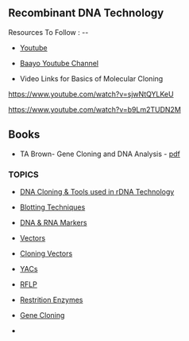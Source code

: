 ## Recombinant DNA Technology


Resources To Follow : --

- [Youtube](https://www.youtube.com/playlist?list=PLtNHazY8vVen7uBRmtK56CYV7hJEuaIw9)
- [Baayo Youtube Channel](https://www.youtube.com/c/BaaYo)

- Video Links for Basics of Molecular Cloning


https://www.youtube.com/watch?v=sjwNtQYLKeU


https://www.youtube.com/watch?v=b9Lm2TUDN2M


## Books

* TA Brown- Gene Cloning and DNA Analysis - [pdf](https://github.com/cybergeekgyan/Biotechnology/blob/main/Semester%205/Recombinant%20DNA%20Technology/TA%20Brown.pdf)


### TOPICS 

- [DNA Cloning & Tools used in rDNA Technology](https://www.youtube.com/playlist?list=PLHs0Ha1N2sgeMKSH-DWkEkal-PjEiNNEW)

 - [Blotting Techniques](https://www.youtube.com/playlist?list=PLHs0Ha1N2sgdhIPN0wrwDXlx3eXN8_d9z)

- [DNA & RNA Markers](https://www.youtube.com/playlist?list=PLHs0Ha1N2sgeHbhgspCb8FOKdqVsIOHH3)

- [Vectors](https://microbenotes.com/vector-molecular-biology/)
- [Cloning Vectors](https://microbenotes.com/cloning-vectors/)

- [YACs](https://microbenotes.com/yeast-artificial-chromosomes-yacs/)

- [RFLP](https://microbenotes.com/restriction-fragment-length-polymorphism-rflp/)

- [Restrition Enzymes](https://microbenotes.com/restriction-enzyme-restriction-endonuclease/)

- [Gene Cloning](https://microbenotes.com/gene-cloning-requirements-principle-steps-applications/)

- 
